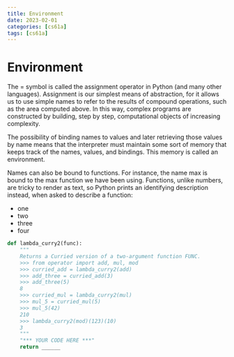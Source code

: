 ```yaml
---
title: Environment
date: 2023-02-01 
categories: [cs61a]
tags: [cs61a]
---
```


# Environment

The = symbol is called the assignment operator in Python (and many other languages). Assignment is our simplest means of abstraction, for it allows us to use simple names to refer to the results of compound operations, such as the area computed above. In this way, complex programs are constructed by building, step by step, computational objects of increasing complexity.

The possibility of binding names to values and later retrieving those values by name means that the interpreter must maintain some sort of memory that keeps track of the names, values, and bindings. This memory is called an environment.

Names can also be bound to functions. For instance, the name max is bound to the max function we have been using. Functions, unlike numbers, are tricky to render as text, so Python prints an identifying description instead, when asked to describe a function:

* one
* two
* three
* four
  
```python
def lambda_curry2(func):
    """
    Returns a Curried version of a two-argument function FUNC.
    >>> from operator import add, mul, mod
    >>> curried_add = lambda_curry2(add)
    >>> add_three = curried_add(3)
    >>> add_three(5)
    8
    >>> curried_mul = lambda_curry2(mul)
    >>> mul_5 = curried_mul(5)
    >>> mul_5(42)
    210
    >>> lambda_curry2(mod)(123)(10)
    3
    """
    "*** YOUR CODE HERE ***"
    return ______
```
